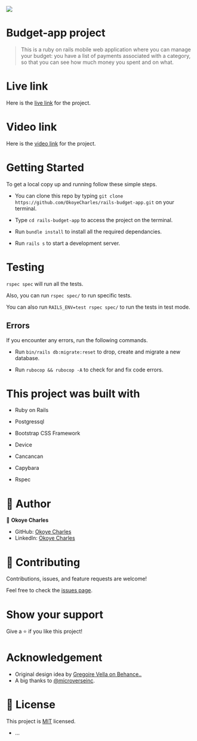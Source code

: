 ![](https://img.shields.io/badge/Microverse-blueviolet)

# Budget-app project

> This is a ruby on rails mobile web application where you can manage your budget: you have a list of payments associated with a category, so that you can see how much money you spent and on what.

# Live link
Here is the [live link](https://sleepy-hamlet-84522.herokuapp.com/) for the project.

# Video link
Here is the [video link](https://www.loom.com/share/9abe2b134f9e42bc972c1504726b7b10) for the project.

# Getting Started

To get a local copy up and running follow these simple steps.

- You can clone this repo by typing `git clone https://github.com/OkoyeCharles/rails-budget-app.git` on your terminal.

- Type `cd rails-budget-app` to access the project on the terminal.
- Run `bundle install` to install all the required dependancies.

- Run `rails s` to start a development server.

# Testing

`rspec spec` will run all the tests.

Also, you can run `rspec spec/` to run specific tests.

You can also run `RAILS_ENV=test rspec spec/` to run the tests in test mode.

## Errors

If you encounter any errors, run the following commands.

- Run `bin/rails db:migrate:reset` to drop, create and migrate a new database.

- Run `rubocop && rubocop -A` to check for and fix code errors.

# This project was built with

- Ruby on Rails

- Postgressql

- Bootstrap CSS Framework

- Device

- Cancancan

- Capybara

- Rspec

# 👤 Author

👤 **Okoye Charles**

- GitHub: [Okoye Charles](https://github.com/OkoyeCharles)
- LinkedIn: [Okoye Charles](https://www.linkedin.com/in/charles-k-okoye/)

# 🤝 Contributing

Contributions, issues, and feature requests are welcome!

Feel free to check the [issues page](https://github.com/okoyecharles/rails-budget-app/issues).

# Show your support

Give a ⭐️ if you like this project!

# Acknowledgement

- Original design idea by [Gregoire Vella on Behance..](https://www.behance.net/gregoirevella)
- A big thanks to [@microverseinc](https://github.com/microverseinc).

# 📝 License

This project is [MIT](LICENSE) licensed.
* ...
